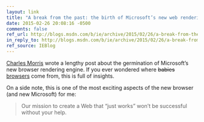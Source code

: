 ```yaml
---
layout: link
title: "A break from the past: the birth of Microsoft’s new web rendering engine"
date: 2015-02-26 20:08:16 -0500
comments: false
ref_url: http://blogs.msdn.com/b/ie/archive/2015/02/26/a-break-from-the-past-the-birth-of-microsoft-s-new-web-rendering-engine.aspx
in_reply_to: http://blogs.msdn.com/b/ie/archive/2015/02/26/a-break-from-the-past-the-birth-of-microsoft-s-new-web-rendering-engine.aspx
ref_source: IEBlog
---
```


[Charles Morris](https://twitter.com/morris_charles) wrote a lengthy post about the germination of Microsoft’s new browser rendering engine. If you ever wondered where <del>babies</del> <ins>browsers</ins> come from, this is full of insights.

On a side note, this is one of the most exciting aspects of the new browser (and new Microsoft) for me:

> Our mission to create a Web that “just works” won’t be successful without your help.